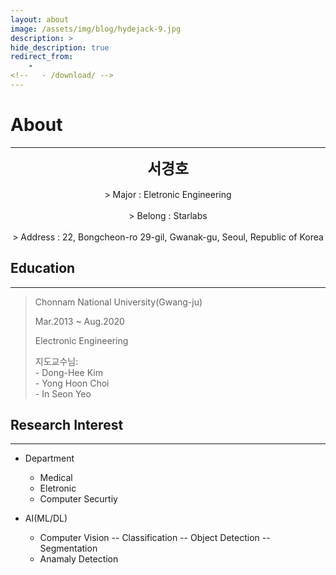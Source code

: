 ```yaml
---
layout: about
image: /assets/img/blog/hydejack-9.jpg
description: >
hide_description: true
redirect_from:
    -
<!--   - /download/ -->
---
```


# About

<!--author-->
* * *
<center>
<span style="font-size:170%; font-weight:bold">서경호</span>
</center>
<br>
<center> >&nbsp;Major : Eletronic Engineering</center>
<br>
<center> >&nbsp;Belong : Starlabs</center>
<br>
<center> >&nbsp;Address : 22, Bongcheon-ro 29-gil, Gwanak-gu, Seoul, Republic of Korea</center>

## Education
---
> Chonnam National University(Gwang-ju)
> 
> Mar.2013 ~ Aug.2020 
>
> Electronic Engineering
> 
> 지도교수님:<br>
    - Dong-Hee Kim<br>
    - Yong Hoon Choi<br>
    - In Seon Yeo<br>

## Research Interest
---
* Department
    + Medical
    + Eletronic
    + Computer Securtiy

* AI(ML/DL)
    + Computer Vision
        -- Classification
        -- Object Detection
        -- Segmentation
    + Anamaly Detection

